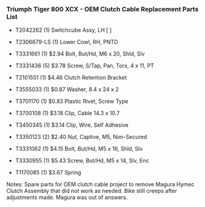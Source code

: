 ### Triumph Tiger 800 XCX - OEM Clutch Cable Replacement Parts List
* T2042262 (1) Switchcube Assy, LH [ ]

* T2306679-LS (1) Lower Cowl, RH, PNTD

* T3331661	(1)	$2.94	Bolt, But/Hd, M6 x 20, Shld, Slv

* T3331436	(5)	$3.78	Screw, S/Tap, Pan, Torx, 4 x 11, PT

* T2101551	(1)	$4.46	Clutch Retention Bracket

* T3555033	(1)	$0.87	Washer, 8.4 x 24 x 2

* T3701170	(1)	$0.83	Plastic Rivet, Screw Type

* T3700108	(1)	$3.18	Clip, Cable 14.3 x 10.7

* T3450345	(1)	$3.14	Clip, Wire, Self Adhesive

* T3350123	(2)	$2.40	Nut, Captive, M5, Non-Secured

* T3331062	(1)	$4.15	Bolt, But/Hd, M5 x 16, Shld, Slv

* T3330955	(1)	$5.43	Screw, But/Hd, M5 x 14, Slv, Enc

* T1170085	(1)	$3.67	Spring

Notes: Spare parts for OEM clutch cable project to remove Magura Hymec Clutch Assembly that did not work as needed. Bike still creeps after adjustments made. Magura was out of answers.
